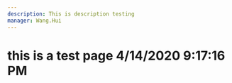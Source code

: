 ```yaml
---
description: This is description testing
manager: Wang.Hui
---
```

# this is a test page 4/14/2020 9:17:16 PM